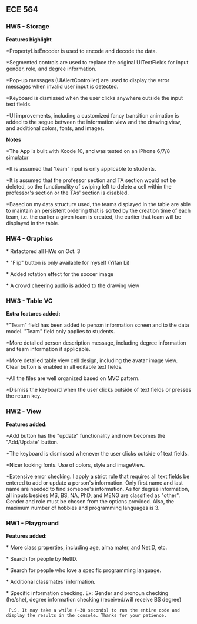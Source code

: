## ECE 564 

### HW5 - Storage

**Features highlight**

\*PropertyListEncoder is used to encode and decode the data.

\*Segmented controls are used to replace the original UITextFields for input gender, role, and degree information.

\*Pop-up messages (UIAlertController) are used to display the error messages when invalid user input is detected.

\*Keyboard is dismissed when the user clicks anywhere outside the input text fields.

\*UI improvements, including a customized fancy transition animation is added to the segue between the information view and the drawing view, and additional colors, fonts, and images.

**Notes**

\*The App is built with Xcode 10, and was tested on an iPhone 6/7/8 simulator

\*It is assumed that 'team' input is only applicable to students. 

\*It is assumed that the professor section and TA section would not be deleted, so the functionality of swiping left to delete a cell within the professor's section or the TAs' section is disabled.

\*Based on my data structure used, the teams displayed in the table are able to maintain an persistent ordering that is sorted by the creation time of each team, i.e. the earlier a given team is created, the earlier that team will be displayed in the table.




### HW4 - Graphics

\* Refactored all HWs on Oct. 3

\* "Flip" button is only available for myself (Yifan Li)

\* Added rotation effect for the soccer image

\* A crowd cheering audio is added to the drawing view 




### HW3 - Table VC

**Extra features added:**

\*"Team" field has been added to person information screen and to the data model. "Team" field only applies to students.

\*More detailed person description message, including degree information and team information if applicable.

\*More detailed table view cell design, including the avatar image view. Clear button is enabled in all editable text fields.

\*All the files are well organized based on MVC pattern.

\*Dismiss the keyboard when the user clicks outside of text fields or presses the return key.





### HW2 - View

**Features added:**

\*Add button has the "update" functionality and now becomes the "Add/Update" button.

\*The keyboard is dismissed whenever the user clicks outside of text fields.

\*Nicer looking fonts. Use of colors, style and imageView.

\*Extensive error checking. I apply a strict rule that requires all text fields be entered to add or update a person's information. Only first name and last name are needed to find someone's information.
As for degree information, all inputs besides MS, BS, NA, PhD, and MENG are classified as "other". Gender and role must be chosen from the options provided.
Also, the maximum number of hobbies and programming languages is 3.







### HW1 - Playground


**Features added:**

\* More class properties, including age, alma mater, and NetID, etc.

\* Search for people by NetID.

\* Search for people who love a specific programming language.

\* Additional classmates' information.

\* Specific information checking. Ex: Gender and pronoun checking (he/she), 
    degree information checking (received/will receive BS degree)
    
` P.S. It may take a while (~30 seconds) to run the entire code and display the results in the console. Thanks for your patience.`
